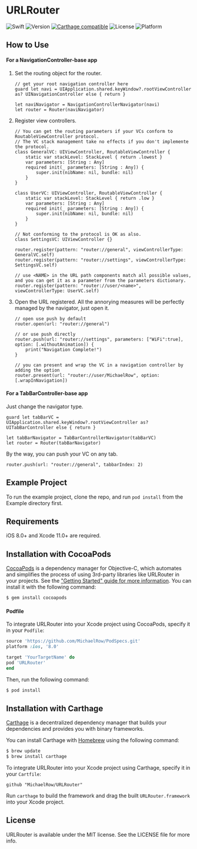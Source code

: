 # URLRouter

![Swift](https://img.shields.io/badge/Swift-5.1-orange.svg) ![Version](https://img.shields.io/cocoapods/v/URLRouter.svg?style=flat) [![Carthage compatible](https://img.shields.io/badge/Carthage-compatible-4BC51D.svg?style=flat)](https://github.com/Carthage/Carthage) ![License](https://img.shields.io/cocoapods/l/URLRouter.svg?style=flat) ![Platform](https://img.shields.io/cocoapods/p/URLRouter.svg?style=flat)

## How to Use

#### For a NavigationController-base app

1. Set the routing object for the router.

   ```swi
   // get your root navigation controller here
   guard let navi = UIApplication.shared.keyWindow?.rootViewController as? UINavigationController else { return }
   
   let naviNavigator = NavigationControllerNavigator(navi)
   let router = Router(naviNavigator)
   ```
   
2. Register view controllers.

   ```swi
   // You can get the routing parameters if your VCs conform to RoutableViewController protocol.
   // The VC stack management take no effects if you don't implemente the protocol.
   class GeneralVC: UIViewController, RoutableViewController {
       static var stackLevel: StackLevel { return .lowest }
       var parameters: [String : Any]
       required init(_ parameters: [String : Any]) {
           super.init(nibName: nil, bundle: nil)
       }
   }
   
   class UserVC: UIViewController, RoutableViewController {
       static var stackLevel: StackLevel { return .low }
       var parameters: [String : Any]
       required init(_ parameters: [String : Any]) {
           super.init(nibName: nil, bundle: nil)
       }
   }
   
   // Not conforming to the protocol is OK as also.
   class SettingsVC: UIViewController {}
   
   router.register(pattern: "router://general", viewControllerType: GeneralVC.self)
   router.register(pattern: "router://settings", viewControllerType: SettingsVC.self)
   
   // use <NAME> in the URL path components match all possible values, and you can get it as a parameter from the parameters dictionary.
   router.register(pattern: "router://user/<name>", viewControllerType: UserVC.self)
   ```

3. Open the URL registered. All the annorying measures will be perfectly managed by the navigator, just open it.

   ```swif
   // open use push by default
   router.open(url: "router://general")
   
   // or use push directly
   router.push(url: "router://settings", parameters: ["WiFi":true], option: [.withoutAnimation]) {
       print("Navigation Complete!")
   }
   
   // you can present and wrap the VC in a navigation controller by adding the option
   router.present(url: "router://user/MichaelRow", option: [.wrapInNavigation])
   ```

#### For a TabBarController-base app

Just change the navigator type. 

```swif
guard let tabBarVC = UIApplication.shared.keyWindow?.rootViewController as? UITabBarController else { return }

let tabBarNavigator = TabBarControllerNavigator(tabBarVC)
let router = Router(tabBarNavigator)
```

By the way, you can push your VC on any tab.

```sw
router.push(url: "router://general", tabbarIndex: 2)
```



## Example Project

To run the example project, clone the repo, and run `pod install` from the Example directory first.

## Requirements

iOS 8.0+ and Xcode 11.0+ are required.

## Installation with CocoaPods

[CocoaPods](http://cocoapods.org) is a dependency manager for Objective-C, which automates and simplifies the process of using 3rd-party libraries like URLRouter in your projects. See the ["Getting Started" guide for more information](https://github.com/AFNetworking/AFNetworking/wiki/Getting-Started-with-AFNetworking). You can install it with the following command:

```bash
$ gem install cocoapods
```

#### Podfile

To integrate URLRouter into your Xcode project using CocoaPods, specify it in your `Podfile`:

```ruby
source 'https://github.com/MichaelRow/PodSpecs.git'
platform :ios, '8.0'

target 'YourTargetName' do
pod 'URLRouter'
end
```

Then, run the following command:

```bash
$ pod install
```

## Installation with Carthage

[Carthage](https://github.com/Carthage/Carthage) is a decentralized dependency manager that builds your dependencies and provides you with binary frameworks.

You can install Carthage with [Homebrew](http://brew.sh/) using the following command:

```bash
$ brew update
$ brew install carthage
```

To integrate URLRouter into your Xcode project using Carthage, specify it in your `Cartfile`:

```ogdl
github "MichaelRow/URLRouter"
```

Run `carthage` to build the framework and drag the built `URLRouter.framework` into your Xcode project.

## License

URLRouter is available under the MIT license. See the LICENSE file for more info.
